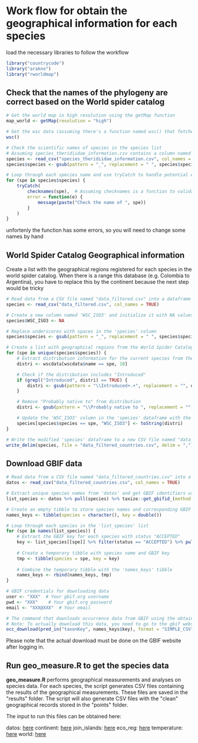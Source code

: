 # Work flow for obtain the geographical information for each species

load the necessary libraries to follow the workflow
```R
library("countrycode")
library("arakno")
library("rworldmap")
```

## Check that the names of the phylogeny are correct based on the World spider catalog

```R
# Get the world map in high resolution using the getMap function
map_world <- getMap(resolution = "high")

# Get the wsc data (assuming there's a function named wsc() that fetches data)
wsc()

# Check the scientific names of species in the species list
# Assuming species_theridiidae_information.csv contains a column named "species" with species names
species <- read_csv("species_theridiidae_information.csv", col_names = TRUE)
species$species <- gsub(pattern = "_", replacement = " ", species$species)

# Loop through each species name and use tryCatch to handle potential errors
for (spe in species$species) {
    tryCatch(
        checknames(spe),  # Assuming checknames is a function to validate scientific names
        error = function(e) {
            message(paste("Check the name of ", spe))
        }
    )
}


```

unfortenly the function has some errors, so you will need to change some names by hand

## World Spider Catalog Geographical information

Create a list with the geographical regions registered for each species in the world spider catalog. When there is a range this database (e.g. Colombia to Argentina), you have to replace this by the continent because the next step would be tricky

```R
# Read data from a CSV file named "data_filtered.csv" into a dataframe named 'species'
species <- read_csv("data_filtered.csv", col_names = TRUE)

# Create a new column named 'WSC_ISO3' and initialize it with NA values
species$WSC_ISO3 <- NA

# Replace underscores with spaces in the 'species' column
species$species <- gsub(pattern = "_", replacement = " ", species$species)

# Create a list with geographical regions from the World Spider Catalog (WSC)
for (spe in unique(species$species)) {
    # Extract distribution information for the current species from the WSC data (assumes wscdata is available)
    distri <- wscdata[wscdata$name == spe, 10]

    # Check if the distribution includes "Introduced"
    if (grepl("Introduced", distri) == TRUE) {
        distri <- gsub(pattern = "\\Introduced+.+", replacement = "", distri)  # Remove introduced locations
    }

    # Remove "Probably native to" from distribution
    distri <- gsub(pattern = "\\Probably native to ", replacement = "", distri)

    # Update the 'WSC_ISO3' column in the 'species' dataframe with the distribution information
    species[species$species == spe, "WSC_ISO3"] <- toString(distri)
}

# Write the modified 'species' dataframe to a new CSV file named "data_filtered_countries.csv"
write_delim(species, file = "data_filtered_countries.csv", delim = ",")
```

## Download GBIF data

```R
# Read data from a CSV file named "data_filtered_countries.csv" into a dataframe named 'datos'
datos <- read_csv("data_filtered_countries.csv", col_names = TRUE)

# Extract unique species names from 'datos' and get GBIF identifiers using taxize::get_gbifid_
list_species <- datos %>% pull(species) %>% taxize::get_gbifid_(method = "backbone")

# Create an empty tibble to store species names and corresponding GBIF keys
names_keys <- tibble(species = character(), key = double())

# Loop through each species in the 'list_species' list
for (spe in names(list_species)) {
    # Extract the GBIF key for each species with status "ACCEPTED"
    key <- list_species[[spe]] %>% filter(status == "ACCEPTED") %>% pull(usagekey)
    
    # Create a temporary tibble with species name and GBIF key
    tmp <- tibble(species = spe, key = key)
    
    # Combine the temporary tibble with the 'names_keys' tibble
    names_keys <- rbind(names_keys, tmp)
}

# GBIF credentials for downloading data
user <- "XXX"  # Your gbif.org username
pwd <- "XXX"    # Your gbif.org password
email <- "XXX@XXX"  # Your email

# The command that downloads occurrence data from GBIF using the obtained keys
# Note: To actually download this data, you need to go to the gbif website and login
occ_download(pred_in("taxonKey", names_keys$key), format = "SIMPLE_CSV", user = user, pwd = pwd, email = email)

```

Please note that the actual download must be done on the GBIF website after logging in.


## Run geo_measure.R to get the species data

__geo_measure.R__ performs geographical measurements and analyses on species data. For each species, the script generates CSV files containing the results of the geographical measurements. These files are saved in the "results" folder. The script will also generate CSV files with the "clean" geographical records stored in the "points" folder.

The input to run this files can be obtained here: 

datos: [here](https://github.com/fcsalgado/polymorphism_spider_rangesize/blob/main/geographical_data_download/data/data_filtered_countries.csv)
continent: [here](https://github.com/fcsalgado/polymorphism_spider_rangesize/blob/main/geographical_data_download/data/data_filtered_countries.csv)
join_islands: [here](https://github.com/fcsalgado/polymorphism_spider_rangesize/blob/main/geographical_data_download/data/data_filtered_countries.csv)
eco_reg: [here](https://ecoregions.appspot.com/)
temperature: [here](https://www.gloh2o.org/koppen/)
world: [here](https://github.com/fcsalgado/polymorphism_spider_rangesize/blob/main/geographical_data_download/data/data_filtered_countries.csv)
